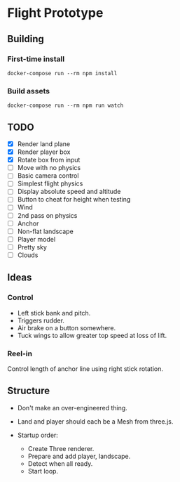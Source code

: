 # Flight Prototype

## Building
### First-time install
```
docker-compose run --rm npm install
```

### Build assets
```
docker-compose run --rm npm run watch
```

## TODO
- [x] Render land plane
- [x] Render player box
- [x] Rotate box from input
- [ ] Move with no physics
- [ ] Basic camera control
- [ ] Simplest flight physics
- [ ] Display absolute speed and altitude
- [ ] Button to cheat for height when testing
- [ ] Wind
- [ ] 2nd pass on physics
- [ ] Anchor
- [ ] Non-flat landscape
- [ ] Player model
- [ ] Pretty sky
- [ ] Clouds

## Ideas
### Control
- Left stick bank and pitch.
- Triggers rudder.
- Air brake on a button somewhere.
- Tuck wings to allow greater top speed at loss of lift.

### Reel-in
Control length of anchor line using right stick rotation.

## Structure
- Don't make an over-engineered thing.

- Land and player should each be a Mesh from three.js.

- Startup order:
    - Create Three renderer.
    - Prepare and add player, landscape.
    - Detect when all ready.
    - Start loop.
